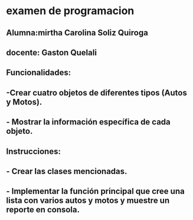 # examen de programacion

## Alumna:mirtha Carolina Soliz Quiroga

## docente: Gaston Quelali

## Funcionalidades:
## -Crear cuatro objetos de diferentes tipos (Autos y Motos).
## - Mostrar la información específica de cada objeto.

## Instrucciones:

## - Crear las clases mencionadas.
## - Implementar la función principal que cree una lista con varios autos y motos y muestre un reporte en consola.
